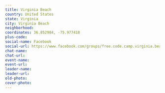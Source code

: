 ```yaml
---
title: Virginia Beach
country: United States
state: Virginia
city: Virginia Beach
neighborhood: 
coordinates: 36.852984, -75.977418
plus-code:
social-name: Facebook
social-url: https://www.facebook.com/groups/free.code.camp.virginia.beach
chat-name:
chat-url:
event-name:
event-url:
leader-name:
leader-url:
old-photo: 
cover-photo:
---
```


